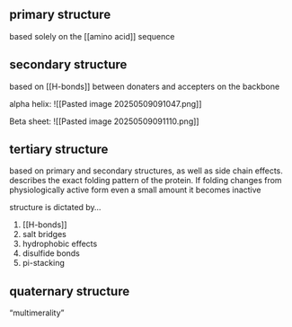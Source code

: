 ## primary structure
based solely on the [[amino acid]] sequence

## secondary structure
based on [[H-bonds]] between donaters and accepters on the backbone 

alpha helix:
![[Pasted image 20250509091047.png]]

Beta sheet:
![[Pasted image 20250509091110.png]]

## tertiary structure
based on primary and secondary structures, as well as side chain effects. describes the exact folding pattern of the protein. If folding changes from physiologically active form even a small amount it becomes inactive 

structure is dictated by…
1. [[H-bonds]]
2. salt bridges
3. hydrophobic effects
4. disulfide bonds
5. pi-stacking

## quaternary structure
“multimerality”